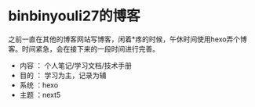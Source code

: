 # binbinyouli27的博客
之前一直在其他的博客网站写博客，闲着*疼的时候，午休时间使用hexo弄个博客。时间紧急，会在接下来的一段时间进行完善。

* 内容 ： 个人笔记/学习文档/技术手册
* 目的 ： 学习为主，记录为辅
* 系统 ：hexo
* 主题 ：next5
